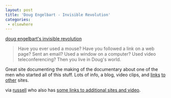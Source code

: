 ```yaml
---
layout: post
title: 'Doug Engelbart - Invisible Revolution'
categories:
 - elsewhere
---
```


<a href="http://www.invisiblerevolution.net/">doug engelbart's invisible revolution</a><blockquote>Have you ever used a mouse? Have you followed a link on a web page? Sent an email? Used a window on a computer? Used video teleconferencing? Then you live in Doug's world.</blockquote>Great site documenting the making of the documentary about one of the men who started all of this stuff. Lots of info, a blog, video clips, and <a href="http://www.bootstrap.org/">links</a> <a href="http://www.liquidinformation.org/engelbart">to</a> <a href="http://www.liquidinformation.org/engelbart/glossary/index.html">other</a> sites.



via <a href="http://russellbeattie.com/">russell</a> who also has <a href="http://www.russellbeattie.com/notebook/20021130.html#012147">some links to additional sites and video</a>.

